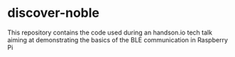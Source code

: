 # discover-noble
This repository contains the code used during an handson.io tech talk aiming at demonstrating the basics of the BLE communication in Raspberry Pi
